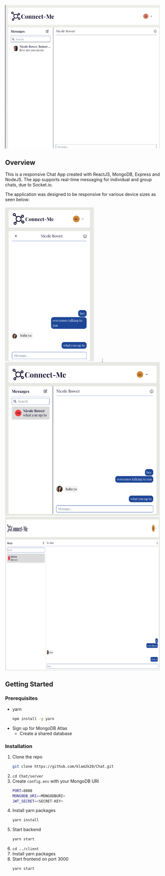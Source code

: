 <p align="center">
    <img src="imgs/demo.gif">
</p>

## Overview

This is a responsive Chat App created with ReactJS, MongoDB, Express and NodeJS.
The app supports real-time messaging for individual and group chats, due to
Socket.io.

The application was designed to be responsive for various device sizes as seen below: <br> <br>
<img src="imgs/chat-sm.png" height=500> &nbsp; &nbsp; &nbsp;;
<img src="imgs/chat-md.png" height=500 >
<img src="imgs/chat-lg.png" height=500 width=800>

## Getting Started

### Prerequisites

- yarn
  ```sh
  npm install -g yarn
  ```
- Sign up for MongoDB Atlas
  - Create a shared database

### Installation

1. Clone the repo
   ```sh
   git clone https://github.com/klam2k20/Chat.git
   ```
2. `cd Chat/server`
3. Create `config.env` with your MongoDB URI
   ```sh
   PORT=8080
   MONG0DB_URI=<MONGODBURI>
   JWT_SECRET=<SECRET-KEY>
   ```
4. Install yarn packages
   ```sh
   yarn install
   ```
5. Start backend
   ```sh
   yarn start
   ```
6. `cd ../client`
7. Install yarn packages
8. Start frontend on port 3000
   ```sh
   yarn start
   ```
